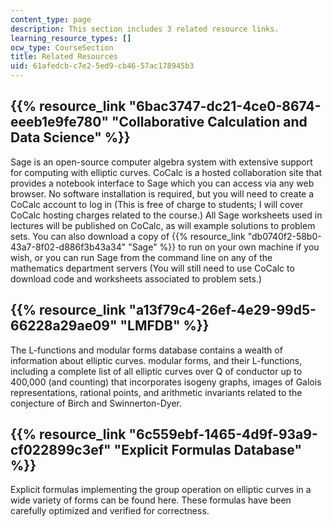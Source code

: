 ```yaml
---
content_type: page
description: This section includes 3 related resource links.
learning_resource_types: []
ocw_type: CourseSection
title: Related Resources
uid: 61afedcb-c7e2-5ed9-cb46-57ac178945b3
---
```


{{% resource_link "6bac3747-dc21-4ce0-8674-eeeb1e9fe780" "Collaborative Calculation and Data Science" %}}
----------------------------------------------------------------

Sage is an open-source computer algebra system with extensive support for computing with elliptic curves. CoCalc is a hosted collaboration site that provides a notebook interface to Sage which you can access via any web browser. No software installation is required, but you will need to create a CoCalc account to log in (This is free of charge to students; I will cover CoCalc hosting charges related to the course.) All Sage worksheets used in lectures will be published on CoCalc, as will example solutions to problem sets. You can also download a copy of {{% resource_link "db0740f2-58b0-43a7-8f02-d886f3b43a34" "Sage" %}} to run on your own machine if you wish, or you can run Sage from the command line on any of the mathematics department servers (You will still need to use CoCalc to download code and worksheets associated to problem sets.)

{{% resource_link "a13f79c4-26ef-4e29-99d5-66228a29ae09" "LMFDB" %}}
------------------------------

The L-functions and modular forms database contains a wealth of information about elliptic curves. modular forms, and their L-functions, including a complete list of all elliptic curves over Q of conductor up to 400,000 (and counting) that incorporates isogeny graphs, images of Galois representations, rational points, and arithmetic invariants related to the conjecture of Birch and Swinnerton-Dyer.

{{% resource_link "6c559ebf-1465-4d9f-93a9-cf022899c3ef" "Explicit Formulas Database" %}}
-----------------------------------------------------------

Explicit formulas implementing the group operation on elliptic curves in a wide variety of forms can be found here. These formulas have been carefully optimized and verified for correctness.